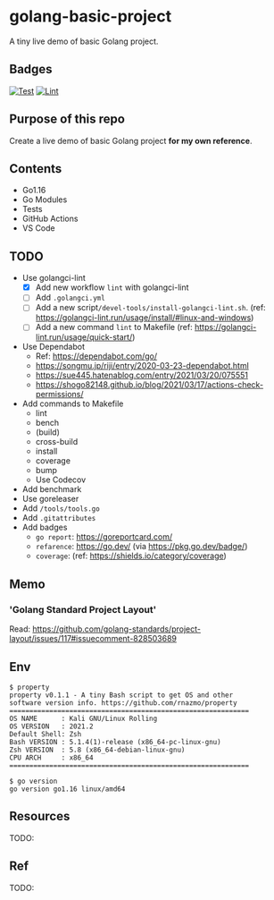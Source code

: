 # golang-basic-project

A tiny live demo of basic Golang project.

## Badges

[![Test](https://github.com/rnazmolab/golang-basic-project/actions/workflows/test.yml/badge.svg)](https://github.com/rnazmolab/golang-basic-project/actions/workflows/test.yml)
[![Lint](https://github.com/rnazmolab/golang-basic-project/actions/workflows/lint.yml/badge.svg)](https://github.com/rnazmolab/golang-basic-project/actions/workflows/lint.yml)

## Purpose of this repo

Create a live demo of basic Golang project **for my own reference**.

## Contents

- Go1.16
- Go Modules
- Tests
- GitHub Actions
- VS Code

## TODO

- Use golangci-lint
  - [x] Add  new workflow `lint` with golangci-lint
  - [ ] Add `.golangci.yml`
  - [ ] Add a new script`/devel-tools/install-golangci-lint.sh`. (ref: https://golangci-lint.run/usage/install/#linux-and-windows)
  - [ ] Add a new command `lint` to Makefile (ref: https://golangci-lint.run/usage/quick-start/)
- Use Dependabot
  - Ref: https://dependabot.com/go/
  - https://songmu.jp/riji/entry/2020-03-23-dependabot.html
  - https://sue445.hatenablog.com/entry/2021/03/20/075551
  - https://shogo82148.github.io/blog/2021/03/17/actions-check-permissions/
- Add commands to Makefile
  - lint
  - bench
  - (build)
  - cross-build
  - install
  - coverage
  - bump
  - Use Codecov
- Add benchmark
- Use goreleaser
- Add `/tools/tools.go`
- Add `.gitattributes`
- Add badges
  - `go report`: https://goreportcard.com/
  - `refarence`: https://go.dev/ (via https://pkg.go.dev/badge/)
  - `coverage`: (ref: https://shields.io/category/coverage)

## Memo

### 'Golang Standard Project Layout'

Read: https://github.com/golang-standards/project-layout/issues/117#issuecomment-828503689

## Env

```console
$ property         
property v0.1.1 - A tiny Bash script to get OS and other
software version info. https://github.com/rnazmo/property
============================================================
OS NAME      : Kali GNU/Linux Rolling
OS VERSION   : 2021.2
Default Shell: Zsh
Bash VERSION : 5.1.4(1)-release (x86_64-pc-linux-gnu)
Zsh VERSION  : 5.8 (x86_64-debian-linux-gnu)
CPU ARCH     : x86_64
============================================================

$ go version                      
go version go1.16 linux/amd64
```

## Resources

TODO:

## Ref

TODO:

